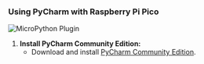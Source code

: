 ### Using PyCharm with Raspberry Pi Pico

![MicroPython Plugin](https://github.com/your-username/your-repo/images/micropython_plugin.png)

1. **Install PyCharm Community Edition:**
   - Download and install [PyCharm Community Edition](https://www.jetbrains.com/pycharm/download/).
